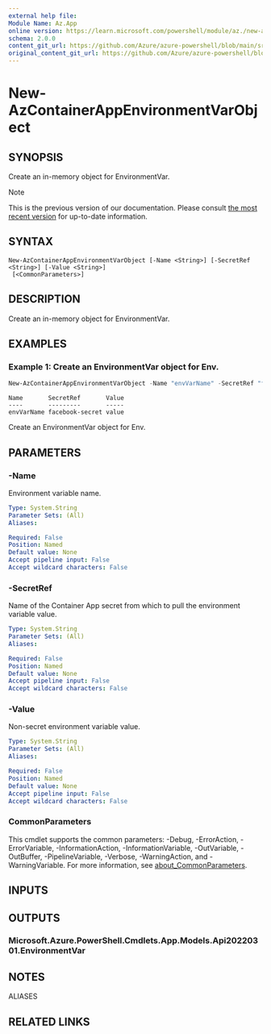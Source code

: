 ```yaml
---
external help file: 
Module Name: Az.App
online version: https://learn.microsoft.com/powershell/module/az./new-azcontainerappenvironmentvarobject
schema: 2.0.0
content_git_url: https://github.com/Azure/azure-powershell/blob/main/src/App/help/New-AzContainerAppEnvironmentVarObject.md
original_content_git_url: https://github.com/Azure/azure-powershell/blob/main/src/App/help/New-AzContainerAppEnvironmentVarObject.md
---
```


# New-AzContainerAppEnvironmentVarObject

## SYNOPSIS
Create an in-memory object for EnvironmentVar.

> [!NOTE]
>This is the previous version of our documentation. Please consult [the most recent version](/powershell/module/az.app/new-azcontainerappenvironmentvarobject) for up-to-date information.

## SYNTAX

```
New-AzContainerAppEnvironmentVarObject [-Name <String>] [-SecretRef <String>] [-Value <String>]
 [<CommonParameters>]
```

## DESCRIPTION
Create an in-memory object for EnvironmentVar.

## EXAMPLES

### Example 1: Create an EnvironmentVar object for Env.
```powershell
New-AzContainerAppEnvironmentVarObject -Name "envVarName" -SecretRef "facebook-secret" -Value "value"
```

```output
Name       SecretRef       Value
----       ---------       -----
envVarName facebook-secret value
```

Create an EnvironmentVar object for Env.

## PARAMETERS

### -Name
Environment variable name.

```yaml
Type: System.String
Parameter Sets: (All)
Aliases:

Required: False
Position: Named
Default value: None
Accept pipeline input: False
Accept wildcard characters: False
```

### -SecretRef
Name of the Container App secret from which to pull the environment variable value.

```yaml
Type: System.String
Parameter Sets: (All)
Aliases:

Required: False
Position: Named
Default value: None
Accept pipeline input: False
Accept wildcard characters: False
```

### -Value
Non-secret environment variable value.

```yaml
Type: System.String
Parameter Sets: (All)
Aliases:

Required: False
Position: Named
Default value: None
Accept pipeline input: False
Accept wildcard characters: False
```

### CommonParameters
This cmdlet supports the common parameters: -Debug, -ErrorAction, -ErrorVariable, -InformationAction, -InformationVariable, -OutVariable, -OutBuffer, -PipelineVariable, -Verbose, -WarningAction, and -WarningVariable. For more information, see [about_CommonParameters](http://go.microsoft.com/fwlink/?LinkID=113216).

## INPUTS

## OUTPUTS

### Microsoft.Azure.PowerShell.Cmdlets.App.Models.Api20220301.EnvironmentVar

## NOTES

ALIASES

## RELATED LINKS

